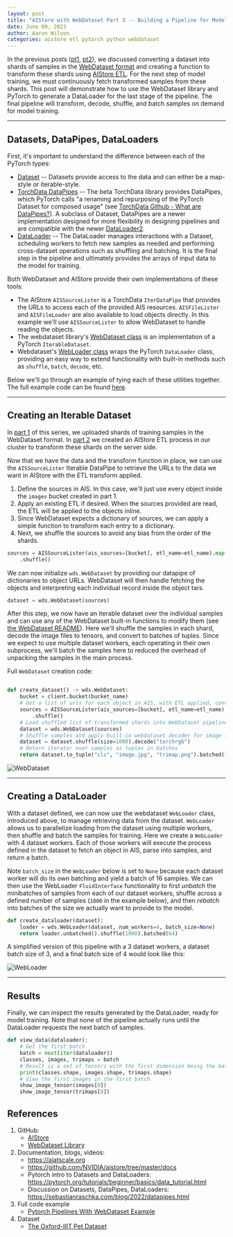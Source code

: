```yaml
---
layout: post
title: "AIStore with WebDataset Part 3 -- Building a Pipeline for Model Training"
date: June 09, 2023
author: Aaron Wilson
categories: aistore etl pytorch python webdataset
---
```


In the previous posts ([pt1](https://aiatscale.org/blog/2023/05/05/aisio-transforms-with-webdataset-pt-1), [pt2](https://aiatscale.org/blog/2023/05/11/aisio-transforms-with-webdataset-pt-2)), we discussed converting a dataset into shards of samples in the [WebDataset format](https://github.com/webdataset/webdataset#the-webdataset-format) and creating a function to transform these shards using [AIStore ETL](https://github.com/NVIDIA/aistore/blob/master/docs/etl.md).
For the next step of model training, we must continuously fetch transformed samples from these shards.
This post will demonstrate how to use the WebDataset library and PyTorch to generate a DataLoader for the last stage of the pipeline.
The final pipeline will transform, decode, shuffle, and batch samples on demand for model training.

---

## Datasets, DataPipes, DataLoaders

First, it's important to understand the difference between each of the PyTorch types:

- [Dataset](https://pytorch.org/docs/stable/data.html#dataset-types) -- Datasets provide access to the data and can either be a map-style or iterable-style. 
- [TorchData DataPipes](https://pytorch.org/data/main/torchdata.datapipes.iter.html) -- The beta TorchData library provides DataPipes, which PyTorch calls "a renaming and repurposing of the PyTorch Dataset for composed usage" (see [TorchData Github - What are DataPipes?](https://github.com/pytorch/data#what-are-datapipes)). A subclass of Dataset, DataPipes are a newer implementation designed for more flexibility in designing pipelines and are compatible with the newer [DataLoader2](https://pytorch.org/data/main/dataloader2.html).
- [DataLoader](https://pytorch.org/docs/stable/data.html#module-torch.utils.data) -- The DataLoader manages interactions with a Dataset, scheduling workers to fetch new samples as needed and performing cross-dataset operations such as shuffling and batching. It is the final step in the pipeline and ultimately provides the arrays of input data to the model for training. 

Both WebDataset and AIStore provide their own implementations of these tools: 

- The AIStore `AISSourceLister` is a TorchData `IterDataPipe` that provides the URLs to access each of the provided AIS resources. `AISFileLister` and `AISFileLoader` are also available to load objects directly. In this example we'll use `AISSourceLister` to allow WebDataset to handle reading the objects. 
- The webdataset library's [WebDataset class](https://github.com/webdataset/webdataset#webdataset) is an implementation of a PyTorch `IterableDataset`.  
- Webdataset's [WebLoader class](https://github.com/webdataset/webdataset#dataloader) wraps the PyTorch `DataLoader` class, providing an easy way to extend functionality with built-in methods such as `shuffle`, `batch`, `decode`, etc. 

Below we'll go through an example of tying each of these utilities together. The full example code can be found [here](/python/examples/aisio-pytorch/pytorch_webdataset.py).

---

## Creating an Iterable Dataset

In [part 1](https://aiatscale.org/blog/2023/05/05/aisio-transforms-with-webdataset-pt-1) of this series, we uploaded shards of training samples in the WebDataset format.
In [part 2](https://aiatscale.org/blog/2023/05/11/aisio-transforms-with-webdataset-pt-2) we created an AIStore ETL process in our cluster to transform these shards on the server side. 

Now that we have the data and the transform function in place, we can use the `AISSourceLister` Iterable DataPipe to retrieve the URLs to the data we want in AIStore with the ETL transform applied.

1. Define the sources in AIS. In this case, we'll just use every object inside the `images` bucket created in part 1.
2. Apply an existing ETL if desired. When the sources provided are read, the ETL will be applied to the objects inline. 
3. Since WebDataset expects a dictionary of sources, we can apply a simple function to transform each entry to a dictionary.
4. Next, we shuffle the sources to avoid any bias from the order of the shards. 

```python
sources = AISSourceLister(ais_sources=[bucket], etl_name=etl_name).map(lambda source_url: {"url": source_url})\
    .shuffle()
```

We can now initialize `wds.WebDataset` by providing our datapipe of dictionaries to object URLs. 
WebDataset will then handle fetching the objects and interpreting each individual record inside the object tars.

```python
dataset = wds.WebDataset(sources)
```

After this step, we now have an iterable dataset over the individual samples and can use any of the WebDataset built-in functions to modify them (see [the WebDataset README](https://github.com/webdataset/webdataset)).
Here we'll shuffle the samples in each shard, decode the image files to tensors, and convert to batches of tuples. 
Since we expect to use multiple dataset workers, each operating in their own subprocess, we'll batch the samples here to reduced the overhead of unpacking the samples in the main process. 

Full `WebDataset` creation code:

```python

def create_dataset() -> wds.WebDataset:
    bucket = client.bucket(bucket_name)
    # Get a list of urls for each object in AIS, with ETL applied, converted to the format WebDataset expects
    sources = AISSourceLister(ais_sources=[bucket], etl_name=etl_name).map(lambda source_url: {"url": source_url})\
        .shuffle()
    # Load shuffled list of transformed shards into WebDataset pipeline
    dataset = wds.WebDataset(sources)
    # Shuffle samples and apply built-in webdataset decoder for image files
    dataset = dataset.shuffle(size=1000).decode("torchrgb")
    # Return iterator over samples as tuples in batches
    return dataset.to_tuple("cls", "image.jpg", "trimap.png").batched(16)

```

![WebDataset](/assets/aisio_inline_wdataset/WebDataset.jpg)

---

## Creating a DataLoader

With a dataset defined, we can now use the webdataset `WebLoader` class, introduced above, to manage retrieving data from the dataset.
`WebLoader` allows us to parallelize loading from the dataset using multiple workers, then shuffle and batch the samples for training.
Here we create a `WebLoader` with 4 dataset workers. 
Each of those workers will execute the process defined in the dataset to fetch an object in AIS, parse into samples, and return a batch.

Note `batch_size` in the `WebLoader` below is set to `None` because each dataset worker will do its own batching and yield a batch of 16 samples.
We can then use the WebLoader `FluidInterface` functionality to first *unbatch* the minibatches of samples from each of our dataset workers, shuffle across a defined number of samples (`1000` in the example below), and then *rebatch* into batches of the size we actually want to provide to the model.

```python
def create_dataloader(dataset):
    loader = wds.WebLoader(dataset, num_workers=4, batch_size=None)
    return loader.unbatched().shuffle(1000).batched(64)
```

A simplified version of this pipeline with a 3 dataset workers, a dataset batch size of 3, and a final batch size of 4 would look like this: 

![WebLoader](/assets/aisio_inline_wdataset/WebLoader.jpg)

---
## Results

Finally, we can inspect the results generated by the DataLoader, ready for model training.
Note that none of the pipeline actually runs until the DataLoader requests the next batch of samples.

```python
def view_data(dataloader):
    # Get the first batch
    batch = next(iter(dataloader))
    classes, images, trimaps = batch
    # Result is a set of tensors with the first dimension being the batch size
    print(classes.shape, images.shape, trimaps.shape)
    # View the first images in the first batch
    show_image_tensor(images[0])
    show_image_tensor(trimaps[0])
```


## References

1. GitHub:
    - [AIStore](https://github.com/NVIDIA/aistore)
    - [WebDataset Library](https://github.com/webdataset/webdataset)
2. Documentation, blogs, videos:
    - https://aiatscale.org
    - https://github.com/NVIDIA/aistore/tree/master/docs
    - Pytorch intro to Datasets and DataLoaders: https://pytorch.org/tutorials/beginner/basics/data_tutorial.html
    - Discussion on Datasets, DataPipes, DataLoaders: https://sebastianraschka.com/blog/2022/datapipes.html
3. Full code example
    - [Pytorch Pipelines With WebDataset Example](/python/examples/aisio-pytorch/pytorch_webdataset.py)
4. Dataset
    - [The Oxford-IIIT Pet Dataset](https://www.robots.ox.ac.uk/~vgg/data/pets/)

